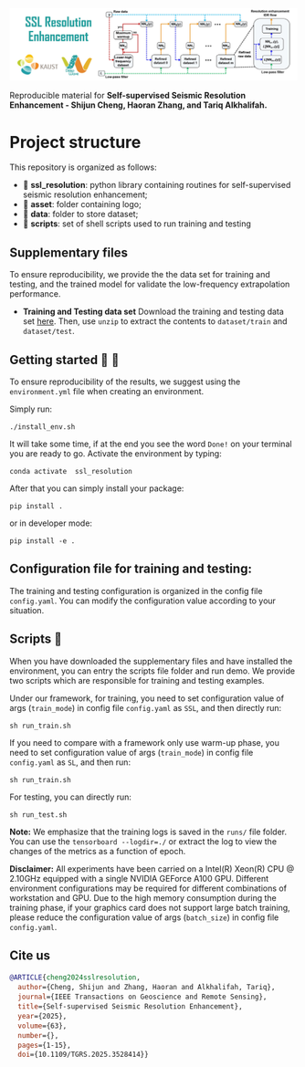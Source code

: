 ![LOGO](https://github.com/DeepWave-Kaust/SSL-Resolution-Enhancement/blob/main/asset/logo.jpg)

Reproducible material for **Self-supervised Seismic Resolution Enhancement - Shijun Cheng, Haoran Zhang, and Tariq Alkhalifah.**

# Project structure
This repository is organized as follows:

* :open_file_folder: **ssl_resolution**: python library containing routines for self-supervised seismic resolution enhancement;
* :open_file_folder: **asset**: folder containing logo;
* :open_file_folder: **data**: folder to store dataset;
* :open_file_folder: **scripts**: set of shell scripts used to run training and testing

## Supplementary files
To ensure reproducibility, we provide the the data set for training and testing, and the trained model for validate the low-frequency extrapolation performance. 

* **Training and Testing data set**
Download the training and testing data set [here](https://drive.google.com/file/d/17QtAFV4HBDtq2dc6bOY91yvGtt3fDbsk/view?usp=sharing). Then, use `unzip` to extract the contents to `dataset/train` and `dataset/test`.

## Getting started :space_invader: :robot:
To ensure reproducibility of the results, we suggest using the `environment.yml` file when creating an environment.

Simply run:
```
./install_env.sh
```
It will take some time, if at the end you see the word `Done!` on your terminal you are ready to go. Activate the environment by typing:
```
conda activate  ssl_resolution
```

After that you can simply install your package:
```
pip install .
```
or in developer mode:
```
pip install -e .
```

## Configuration file for training and testing:
The training and testing configuration is organized in the config file `config.yaml`. You can modify the configuration value according to your situation.

## Scripts :page_facing_up:
When you have downloaded the supplementary files and have installed the environment, you can entry the scripts file folder and run demo. We provide two scripts which are responsible for training and testing examples.

Under our framework, for training, you need to set configuration value of args (`train_mode`) in config file `config.yaml` as `SSL`, and then directly run:
```
sh run_train.sh
```

If you need to compare with a framework only use warm-up phase, you need to set configuration value of args (`train_mode`) in config file `config.yaml` as `SL`, and then run:
```
sh run_train.sh
```

For testing, you can directly run:
```
sh run_test.sh
```

**Note:** We emphasize that the training logs is saved in the `runs/` file folder. You can use the `tensorboard --logdir=./` or extract the log to view the changes of the metrics as a function of epoch.

**Disclaimer:** All experiments have been carried on a Intel(R) Xeon(R) CPU @ 2.10GHz equipped with a single NVIDIA GEForce A100 GPU. Different environment 
configurations may be required for different combinations of workstation and GPU. Due to the high memory consumption during the training phase, if your graphics card does not support large batch training, please reduce the configuration value of args (`batch_size`) in config file `config.yaml`.

## Cite us
```bibtex
@ARTICLE{cheng2024sslresolution,
  author={Cheng, Shijun and Zhang, Haoran and Alkhalifah, Tariq},
  journal={IEEE Transactions on Geoscience and Remote Sensing}, 
  title={Self-supervised Seismic Resolution Enhancement}, 
  year={2025},
  volume={63},
  number={},
  pages={1-15},
  doi={10.1109/TGRS.2025.3528414}}


